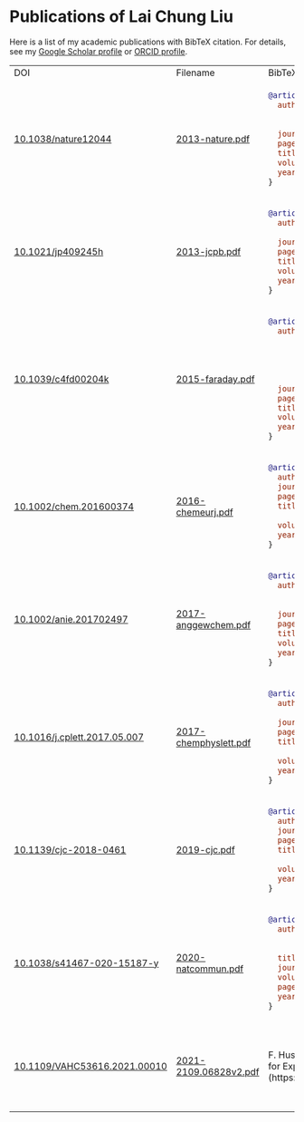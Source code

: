 # Publications of Lai Chung Liu

Here is a list of my academic publications with BibTeX citation. For details, see my [Google Scholar profile](https://scholar.google.ca/citations?user=zbmE0IIAAAAJ) or [ORCID profile](https://orcid.org/0000-0002-7775-5933).

<table>
<tr><td>DOI</td><td>Filename</td><td>BibTeX</td></tr>
<tr>
<td><a href="https://doi.org/10.1038/nature12044">10.1038/nature12044</a></td>
<td><a href="2013-nature.pdf">2013-nature.pdf</a></td>
<td>
    
```bibtex
@article{Gao2013,
  author  = {Meng Gao and Cheng Lu and Hubert Jean-Ruel and LaiChung Liu and Alexander Marx and Ken Onda
              and Shin-Ya Koshihara and Yoshiaki Nakano and Xiangfeng Shao and Takaaki Hiramatsu and Gunzi Saito and Hideki Yamochi
              and Ryan R. Cooney and Gustavo Moriena and Germ{\'{a}}n Sciaini and R. J. Dwayne Miller},
  journal = {Nature},
  pages   = {343--346},
  title   = {{Mapping Molecular Motions Leading to Charge Delocalization with Ultrabright Electrons}},
  volume  = {496},
  year    = {2013}
}
```

</td>
</tr>
<tr>
<td><a href="https://doi.org/10.1021/jp409245h">10.1021/jp409245h</a></td>
<td><a href="2013-jcpb.pdf">2013-jcpb.pdf</a></td>
<td>
    
```bibtex
@article{Jean-Ruel2013,
  author  = {Hubert Jean-Ruel and Meng Gao and Michal A. Kochman and Cheng Lu and LaiChung Liu 
              and Ryan R. Cooney and Carole A. Morrison and R. J. Dwayne Miller},
  journal = {J. Phys. Chem. B},
  pages   = {15894--15902},
  title   = {{Ring-Closing Reaction in Diarylethene Captured by Femtosecond Electron Crystallography}},
  volume  = {117},
  year    = {2013}
}
```

</td>
</tr>
<tr>
<td><a href="https://doi.org/10.1039/c4fd00204k">10.1039/c4fd00204k</a></td>
<td><a href="2015-faraday.pdf">2015-faraday.pdf</a></td>
<td>
    
```bibtex
@article{Manz2015,
  author  = {Stephanie Manz and Albert Casandruc and Dongfang Zhang and Yinpeng Zhong
              and Rolf A. Loch and Alexander Marx and Taisuke Hasegawa and LaiChung Liu 
              and Shima Bayesteh and Hossein Delsim-Hashemi and Matthias C. Hoffmann 
              and Matthias Felber and Hachmann, Max and Frank Mayet and Julian Hirscht 
              and Sercan Keskin and Masaki Hada and Sascha W. Epp and Klaus Fl\"{o}ttmann 
              and R. J. Dwayne Miller},
  journal = {Faraday Discuss.},
  pages   = {467--491},
  title   = {{Mapping Atomic Motions with Ultrabright Electrons: Towards Fundamental Limits in Space-Time Resolution}},
  volume  = {177},
  year    = {2015}
}
```

</td>
</tr>
<tr>
<td><a href="https://doi.org/10.1002/chem.201600374">10.1002/chem.201600374</a></td>
<td><a href="2016-chemeurj.pdf">2016-chemeurj.pdf</a></td>
<td>
    
```bibtex
@article{Field2016,
  author  = {Ryan L. Field and LaiChung Liu and Wojciech Gawelda and Cheng Lu and R. J. Dwayne Miller},
  journal = {Chem. Eur. J.},
  pages   = {5118--5122},
  title   = {{Spectral Signatures of Ultrafast Spin Crossover in Single Crystal
              [Fe\textsuperscript{II}(bpy)\textsubscript{3}](PF\textsubscript{6})\textsubscript{2}}},
  volume  = {22},
  year    = {2016}
}
```

</td>
</tr>
<tr>
<td><a href="https://doi.org/10.1002/anie.201702497">10.1002/anie.201702497</a></td>
<td><a href="2017-angewchem.pdf">2017-anggewchem.pdf</a></td>
<td>
    
```bibtex
@article{Jiang2017,
  author = {Yifeng Jiang and LaiChung Liu and Henrike M. M\"{u}ller-Werkmeister 
            and Cheng Lu and Dongfang Zhang and Ryan L. Field and Antoine Sarracini 
            and Gustavo Moriena and Eric Collet and R. J. Dwayne Miller},
  journal = {Angew. Chem. Int. Ed.},
  pages   = {7130--7134},
  title   = {{Structural Dynamics upon Photoexcitation in a Spin Crossover Crystal Probed with Femtosecond Electron Diffraction}},
  volume  = {56},
  year    = {2017}
}
```

</td>
</tr>
<tr>
<td><a href="https://doi.org/10.1016/j.cplett.2017.05.007">10.1016/j.cplett.2017.05.007</a></td>
<td><a href="2017-chemphyslett.pdf">2017-chemphyslett.pdf</a></td>
<td>
    
```bibtex
@article{Liu2017,
  author  = {LaiChung Liu and Yifeng Jiang and Henrike M. M\"{u}ller-Werkmeister and Cheng Lu
              and Gustavo Moriena and Manabu Ishikawa and Yoshiaki Nakano and Hideki Yamochi and R. J. Dwayne Miller},
  journal = {Chem. Phys. Lett.},
  pages   = {160--165},
  title   = {{Ultrafast Electron Diffraction Study of Single-Crystal (EDO-TTF)\textsubscript{2}SbF\textsubscript{6}: 
              Counterion Effect and Dimensionality Reduction}},
  volume  = {683},
  year    = {2017}
}
```

</td>
</tr>
<tr>
<td><a href="https://doi.org/10.1139/cjc-2018-0461">10.1139/cjc-2018-0461</a></td>
<td><a href="2019-cjc.pdf">2019-cjc.pdf</a></td>
<td>
    
```bibtex
@article{Kamil2019,
  author  = {Kamil M. Krawczyk and Ryan L. Field and LaiChung Liu and Mingxin Dong and G. Andrew Woolley and R. J. Dwayne Miller},
  journal = {Can. J. Chem.},
  pages   = {488--495}
  title   = {{Illuminating the Photoisomerization of a Modified Azobenzene Single Crystal 
            by Femtosecond Absorption Spectroscopy}},
  volume  = {97},
  year    = {2019},
}

```

</td>
</tr>
<tr>
<td><a href="https://doi.org/10.1038/s41467-020-15187-y">10.1038/s41467-020-15187-y</a></td>
<td><a href="2013-nature.pdf">2020-natcommun.pdf</a></td>
<td>
    
```bibtex
@article{Jiang2019,
  author  = {Yifeng Jiang and LaiChung Liu and Kamil M. Krawczyk and Antoine Sarracini
            and Jordan S. Wentzell and Cheng Lu and Ryan L. Field and Samir F. Matar and  Wojciech Gawelda
            and Henrike M. M\"{u}ller-Werkmeister and R. J. Dwayne Miller},
  title   = {{Direct Observation of Nuclear Reorganization Driven by Ultrafast Spin Transitions}},
  journal = {Nat. Commun.},
  volume  = {11},
  pages   = {1530},
  year    = {2020}
}
```

</td>
</tr>
<tr>
<td><a href="https://doi.org/10.1109/VAHC53616.2021.00010">10.1109/VAHC53616.2021.00010</a></td>
<td><a href="2021-2109.06828v2.pdf.pdf">2021-2109.06828v2.pdf</a></td>
<td> 
F. Husain, R. Romero-Gómez, E. Kuang, D. Segura, A. Carolli, **L. Liu**, M. Cheung, and Y. Paris, 
"A Multi-Scale Visual Analytics Approach for Exploring Biomedical Knowledge,"
[2021 IEEE Workshop on Visual Analytics in Healthcare (VAHC)](https://ieeexplore.ieee.org/xpl/conhome/9622896/proceeding), pp. 30–35, 2021, doi: []().
</td>
<td>
    
```bibtex
@INPROCEEDINGS{Husain2021,
  author    = {Fahd Husain and Rosa Romero-G\'{o}mez and Emily Kuang and Dario Segura and Adamo Carolli and Lai Chung Liu and Manfred Cheung and Yohann Paris},
  booktitle = {2021 IEEE Workshop on Visual Analytics in Healthcare (VAHC)}, 
  title     = {A Multi-Scale Visual Analytics Approach for Exploring Biomedical Knowledge}, 
  year      = {2021},
  pages     = {30-35},
  doi       = {10.1109/VAHC53616.2021.00010}}
```

</td>
</tr>
</table>

